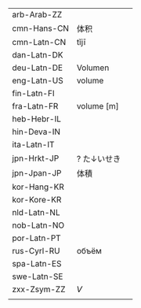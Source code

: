 | | | |
|-|-|-|
| arb-Arab-ZZ |  |  |
| cmn-Hans-CN | 体积 |  |
| cmn-Latn-CN | tǐjī |  |
| dan-Latn-DK |  |  |
| deu-Latn-DE | Volumen |  |
| eng-Latn-US | volume |  |
| fin-Latn-FI |  |  |
| fra-Latn-FR | volume [m] |  |
| heb-Hebr-IL |  |  |
| hin-Deva-IN |  |  |
| ita-Latn-IT |  |  |
| jpn-Hrkt-JP | ? た↓いせき |  |
| jpn-Jpan-JP | 体積 |  |
| kor-Hang-KR |  |  |
| kor-Kore-KR |  |  |
| nld-Latn-NL |  |  |
| nob-Latn-NO |  |  |
| por-Latn-PT |  |  |
| rus-Cyrl-RU | объём |  |
| spa-Latn-ES |  |  |
| swe-Latn-SE |  |  |
| zxx-Zsym-ZZ | 𝘝 |  |
|  |  |  |
